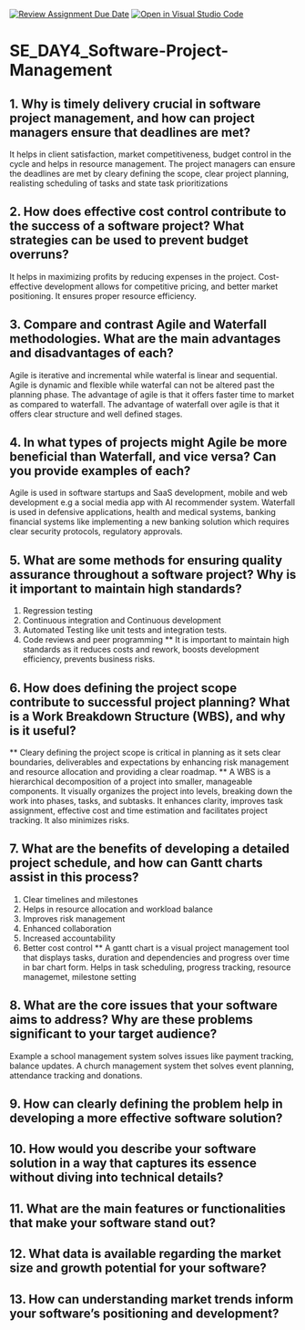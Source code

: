 [![Review Assignment Due Date](https://classroom.github.com/assets/deadline-readme-button-22041afd0340ce965d47ae6ef1cefeee28c7c493a6346c4f15d667ab976d596c.svg)](https://classroom.github.com/a/9pw6JKcu)
[![Open in Visual Studio Code](https://classroom.github.com/assets/open-in-vscode-2e0aaae1b6195c2367325f4f02e2d04e9abb55f0b24a779b69b11b9e10269abc.svg)](https://classroom.github.com/online_ide?assignment_repo_id=18429231&assignment_repo_type=AssignmentRepo)
# SE_DAY4_Software-Project-Management
## 1. Why is timely delivery crucial in software project management, and how can project managers ensure that deadlines are met? 
It helps in client satisfaction, market competitiveness, budget control in the cycle and helps in resource management. The project managers can ensure the deadlines are met by cleary defining the scope, clear project planning, realisting scheduling of tasks and state task prioritizations

## 2. How does effective cost control contribute to the success of a software project? What strategies can be used to prevent budget overruns?
It helps in maximizing profits by reducing expenses in the project. Cost-effective development allows for competitive pricing, and better market positioning. It ensures proper resource efficiency.

## 3. Compare and contrast Agile and Waterfall methodologies. What are the main advantages and disadvantages of each?
Agile is iterative and incremental while waterfal is linear and sequential. Agile is dynamic and flexible while waterfal can not be altered past the planning phase.
The advantage of agile is that it offers faster time to market as compared to waterfall. The advantage of waterfall over agile is that it offers clear structure and well defined stages.

## 4. In what types of projects might Agile be more beneficial than Waterfall, and vice versa? Can you provide examples of each? 
Agile is used in software startups and SaaS development, mobile and web development e.g a social media app with AI recommender system. Waterfall is used in defensive applications, health and medical systems, banking financial systems like implementing a new banking solution which requires clear security protocols, regulatory approvals.

## 5. What are some methods for ensuring quality assurance throughout a software project? Why is it important to maintain high standards?
1. Regression testing
2. Continuous integration and Continuous development
3. Automated Testing like unit tests and integration tests.
4. Code reviews and peer programming
** It is important to maintain high standards as it reduces costs and rework, boosts development efficiency, prevents business risks.

## 6. How does defining the project scope contribute to successful project planning? What is a Work Breakdown Structure (WBS), and why is it useful?
** Cleary defining the project scope is critical in planning as it sets clear boundaries, deliverables and expectations by enhancing risk management and resource allocation and providing a clear roadmap. 
** A WBS is a hierarchical decomposition of a project into smaller, manageable components. It visually organizes the project into levels, breaking down the work into phases, tasks, and subtasks. It enhances clarity, improves task assignment, effective cost and time estimation and facilitates project tracking. It also minimizes risks.

## 7. What are the benefits of developing a detailed project schedule, and how can Gantt charts assist in this process?
1. Clear timelines and milestones
2. Helps in resource allocation and workload balance
3. Improves risk management
4. Enhanced collaboration
5. Increased accountability
6. Better cost control
** A gantt chart is a visual project management tool that displays tasks, duration and dependencies and progress over time in bar chart form. Helps in task scheduling, progress tracking, resource managemet, milestone setting

## 8. What are the core issues that your software aims to address? Why are these problems significant to your target audience?
Example a school management system solves issues like payment tracking, balance updates. A church management system thet solves event planning, attendance tracking and donations.

## 9. How can clearly defining the problem help in developing a more effective software solution?
## 10. How would you describe your software solution in a way that captures its essence without diving into technical details?
## 11. What are the main features or functionalities that make your software stand out?
## 12. What data is available regarding the market size and growth potential for your software?
## 13. How can understanding market trends inform your software’s positioning and development?
